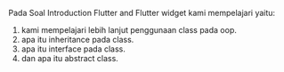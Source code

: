 Pada Soal Introduction Flutter and Flutter widget kami mempelajari yaitu:

1. kami mempelajari lebih lanjut penggunaan class pada oop.
2. apa itu inheritance pada class.
3. apa itu interface pada class.
4. dan apa itu abstract class.
